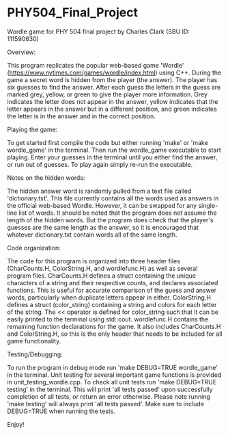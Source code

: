 # PHY504_Final_Project
Wordle game for PHY 504 final project
by Charles Clark (SBU ID: 111590630)

Overview:

This program replicates the popular web-based game 'Wordle' (https://www.nytimes.com/games/wordle/index.html) using C++. 
During the game a secret word is hidden from the player (the answer). The player has six guesses to find the answer. 
After each guess the letters in the guess are marked grey, yellow, or green to give the player more information. 
Grey indicates the letter does not appear in the answer, yellow indicates that the letter appears in the answer but in a different position, and green indicates the letter is in the answer and in the correct position. 

Playing the game:

To get started first compile the code but either running 'make' or 'make wordle_game' in the terminal. Then run the wordle_game executable to start playing. Enter your guesses in the terminal until you either find the answer, or run out of guesses. To play again simply re-run the executable.

Notes on the hidden words:

The hidden answer word is randomly pulled from a text file called 'dictionary.txt'. This file currently contains all the words used as answers in the official web-based Wordle. However, it can be swapped for any single-line list of words. 
It should be noted that the program does not assume the length of the hidden words. But the program does check that the player's guesses are the same length as the answer, so it is encouraged that whatever dictionary.txt contain words all of the same length. 

Code organization:

The code for this program is organized into three header files (CharCounts.H, ColorString.H, and wordlefunc.H) as well as several program files. 
CharCounts.H defines a struct containing the unique characters of a string and their respective counts, and declares associated functions. This is useful for accurate comparison of the guess and answer words, particularly when duplicate letters appear in either.
ColorString.H defines a struct (color_string) containing a string and colors for each letter of the string. The << operator is defined for color_string such that it can be easily printed to the terminal using std::cout.
wordlefunc.H contains the remaining function declarations for the game. It also includes CharCounts.H and ColorString.H, so this is the only header that needs to be included for all game functionality.

Testing/Debugging:

To run the program in debug mode run 'make DEBUG=TRUE wordle_game' in the terminal. 
Unit testing for several important game functions is provided in unit_testing_wordle.cpp. To check all unit tests run 'make DEBUG=TRUE testing' in the terminal. This will print 'all tests passed' upon successfully completion of all tests, or return an error otherwise. 
Please note running 'make testing' will always print 'all tests passed'. Make sure to include DEBUG=TRUE when running the tests.

Enjoy!